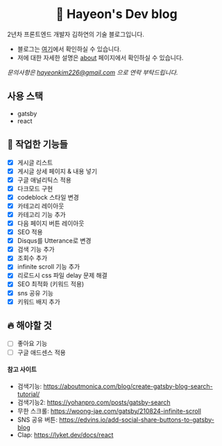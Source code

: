 <h1 align="center">
  🚀 Hayeon's Dev blog
</h1>

2년차 프론트엔드 개발자 김하연의 기술 블로그입니다.

- 블로그는 [여기](https://hayeondev.gtsb.io/)에서 확인하실 수 있습니다.
- 저에 대한 자세한 설명은 [about](https://hayeondev.gtsb.io/about) 페이지에서 확인하실 수 있습니다.

_문의사항은 hayeonkim226@gmail.com 으로 연락 부탁드립니다._

## 사용 스택

- gatsby
- react

## 🚀 작업한 기능들

- [x] 게시글 리스트
- [x] 게시글 상세 페이지 & 내용 넣기
- [x] 구글 애널리틱스 적용
- [x] 다크모드 구현
- [x] codeblock 스타일 변경
- [x] 카테고리 레이아웃
- [x] 카테고리 기능 추가
- [x] 다음 페이지 버튼 레이아웃
- [x] SEO 적용
- [x] Disqus를 Utterance로 변경
- [x] 검색 기능 추가
- [x] 조회수 추가
- [x] infinite scroll 기능 추가
- [x] 리로드시 css 파일 delay 문제 해결
- [x] SEO 최적화 (키워드 적용)
- [x] sns 공유 기능
- [x] 키워드 배지 추가

## 🔥 해야할 것

- [ ] 좋아요 기능
- [ ] 구글 애드센스 적용

#### 참고 사이트

- 검색기능: https://aboutmonica.com/blog/create-gatsby-blog-search-tutorial/
- 검색기능2: https://yohanpro.com/posts/gatsby-search
- 무한 스크롤: https://woong-jae.com/gatsby/210824-infinite-scroll
- SNS 공유 버튼: https://edvins.io/add-social-share-buttons-to-gatsby-blog
- Clap: https://lyket.dev/docs/react

